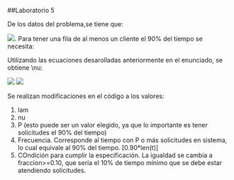 
##Laboratorio 5


De los datos del problema,se tiene que:

<img src="https://render.githubusercontent.com/render/math?math=\lambda = 2">. Para tener una fila de al menos un cliente el 90% del tiempo se necesita:

Utilizando las ecuaciones desarolladas anteriormente en el enunciado, se obtiene \nu:

<img src="https://render.githubusercontent.com/render/math?math=P( \text{1 o más clientes en el sistema} ) = \sum_{i=1}^{\infty} (1 - \rho) \rho^i  = 1 - \sum_{i=0}^{0} (1 - \rho) \rho^i = 1-\rho">

<img src="https://render.githubusercontent.com/render/math?math=P( \text{1 o más clientes en el sistema} ) =1- \rho & = \left( \frac{\lambda}{\nu} \right)^1 \leq 0.1 \nu^1 & \geq \frac{\lambda^1}{0.1} = \frac{2}{0.1} = 20 \quad \Rightarrow \quad \nu \geq 20">

Se realizan modificaciones en el código a los valores:
  1. lam
  2. nu
  3. P (esto puede ser un valor elegido, ya que lo importante es tener solicitudes el 90% del tiempo)
  4. Frecuencia. Corresponde al tiempo con P o más solicitudes en sistema, lo cual equivale al 90% del tiempo. [0.90*len(t)]
  5. COndición para cumplir la especificación. La igualdad se cambia a fraccion>=0.10, que sería el 10% de tiempo mínimo que se debe estar atendiendo solicitudes. 
